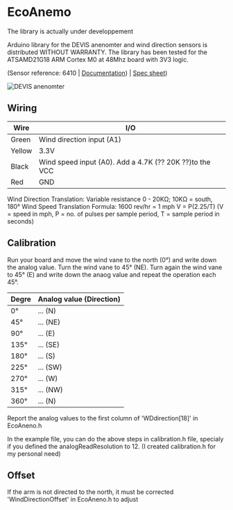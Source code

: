 # EcoAnemo

The library is actually under developpement

Arduino library for the DEVIS anenomter and wind direction sensors is distributed WITHOUT WARRANTY.
The library has been tested for the ATSAMD21G18 ARM Cortex M0 at 48Mhz board with 3V3 logic.

(Sensor reference: 6410 | [Documentation](assets/07395-277_IM_6410.pdf)) | [Spec sheet](assets/6410_SS.pdf))

![DEVIS anenomter](https://eco-sensors.ch/wp-content/uploads/2020/08/anemomter.jpg)

## Wiring

Wire | I/O
--- | ---
Green | Wind direction input (A1) 
Yellow | 3.3V
Black | Wind speed input (A0). Add a 4.7K (?? 20K ??)to the VCC
Red | GND

Wind Direction Translation: Variable resistance 0 - 20KΩ; 10KΩ = south, 180°
Wind Speed Translation Formula: 
1600 rev/hr = 1 mph
V = P(2.25/T) (V = speed in mph, P = no. of pulses per sample period, T = sample period in seconds)



## Calibration

Run your board and move the wind vane to the north (0°) and write down the analog value. Turn the wind vane to 45° (NE). Turn again the wind vane to 45° (E) and write down the anaog value and repeat the operation each 45°.

Degre | Analog value (Direction)
--- | ---
0° 	| ... (N)
45° | ... (NE)
90°	| ... (E)
135°  | ... (SE)
180° | ... (S)
225° | ... (SW)
270° | ... (W)
315° | ... (NW)
360° | ... (N)

Report the analog values to the first column of 'WDdirection[18]' in EcoAneno.h

In the example file, you can do the above steps in calibration.h file, specialy if you defined the analogReadResolution to 12. (I created calibration.h for my personal need)

## Offset
If the arm is not directed to the north, it must be corrected 'WindDirectionOffset' in EcoAneno.h to adjust
